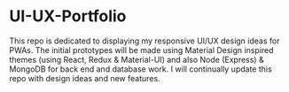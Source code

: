 # UI-UX-Portfolio
This repo is dedicated to displaying my responsive UI/UX design ideas for PWAs. The initial prototypes will be made using Material Design inspired themes (using React, Redux & Material-UI) and also Node (Express) & MongoDB for back end and database work. I will continually update this repo with design ideas and new features.

